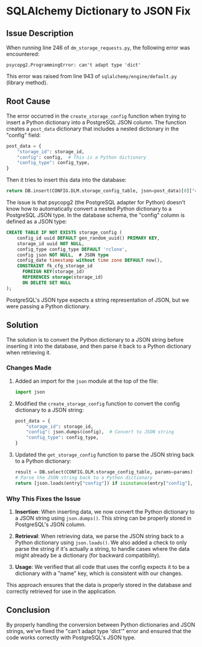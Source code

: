 # SQLAlchemy Dictionary to JSON Fix

## Issue Description

When running line 246 of `dm_storage_requests.py`, the following error was encountered:

```
psycopg2.ProgrammingError: can't adapt type 'dict'
```

This error was raised from line 943 of `sqlalchemy/engine/default.py` (library method).

## Root Cause

The error occurred in the `create_storage_config` function when trying to insert a Python dictionary into a PostgreSQL JSON column. The function creates a `post_data` dictionary that includes a nested dictionary in the "config" field:

```python
post_data = {
    "storage_id": storage_id,
    "config": config,  # This is a Python dictionary
    "config_type": config_type,
}
```

Then it tries to insert this data into the database:

```python
return DB.insert(CONFIG.DLM.storage_config_table, json=post_data)[0]["config_id"]
```

The issue is that psycopg2 (the PostgreSQL adapter for Python) doesn't know how to automatically convert a nested Python dictionary to a PostgreSQL JSON type. In the database schema, the "config" column is defined as a JSON type:

```sql
CREATE TABLE IF NOT EXISTS storage_config (
    config_id uuid DEFAULT gen_random_uuid() PRIMARY KEY,
    storage_id uuid NOT NULL,
    config_type config_type DEFAULT 'rclone',
    config json NOT NULL,  # JSON type
    config_date timestamp without time zone DEFAULT now(),
    CONSTRAINT fk_cfg_storage_id
      FOREIGN KEY(storage_id)
      REFERENCES storage(storage_id)
      ON DELETE SET NULL
);
```

PostgreSQL's JSON type expects a string representation of JSON, but we were passing a Python dictionary.

## Solution

The solution is to convert the Python dictionary to a JSON string before inserting it into the database, and then parse it back to a Python dictionary when retrieving it.

### Changes Made

1. Added an import for the `json` module at the top of the file:
   ```python
   import json
   ```

2. Modified the `create_storage_config` function to convert the config dictionary to a JSON string:
   ```python
   post_data = {
       "storage_id": storage_id,
       "config": json.dumps(config),  # Convert to JSON string
       "config_type": config_type,
   }
   ```

3. Updated the `get_storage_config` function to parse the JSON string back to a Python dictionary:
   ```python
   result = DB.select(CONFIG.DLM.storage_config_table, params=params)
   # Parse the JSON string back to a Python dictionary
   return [json.loads(entry["config"]) if isinstance(entry["config"], str) else entry["config"] for entry in result] if result else []
   ```

### Why This Fixes the Issue

1. **Insertion**: When inserting data, we now convert the Python dictionary to a JSON string using `json.dumps()`. This string can be properly stored in PostgreSQL's JSON column.

2. **Retrieval**: When retrieving data, we parse the JSON string back to a Python dictionary using `json.loads()`. We also added a check to only parse the string if it's actually a string, to handle cases where the data might already be a dictionary (for backward compatibility).

3. **Usage**: We verified that all code that uses the config expects it to be a dictionary with a "name" key, which is consistent with our changes.

This approach ensures that the data is properly stored in the database and correctly retrieved for use in the application.

## Conclusion

By properly handling the conversion between Python dictionaries and JSON strings, we've fixed the "can't adapt type 'dict'" error and ensured that the code works correctly with PostgreSQL's JSON type.